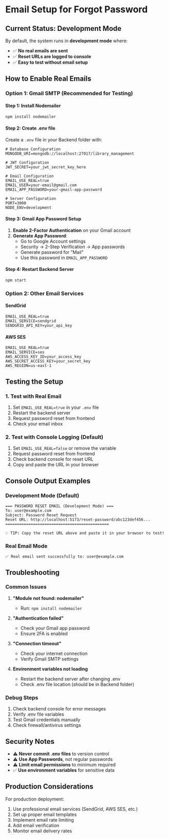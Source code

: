 # Email Setup for Forgot Password

## Current Status: Development Mode
By default, the system runs in **development mode** where:
- ✅ **No real emails are sent**
- ✅ **Reset URLs are logged to console**
- ✅ **Easy to test without email setup**

## How to Enable Real Emails

### Option 1: Gmail SMTP (Recommended for Testing)

#### Step 1: Install Nodemailer
```bash
npm install nodemailer
```

#### Step 2: Create .env file
Create a `.env` file in your Backend folder with:
```env
# Database Configuration
MONGODB_URI=mongodb://localhost:27017/library_management

# JWT Configuration
JWT_SECRET=your_jwt_secret_key_here

# Email Configuration
EMAIL_USE_REAL=true
EMAIL_USER=your-email@gmail.com
EMAIL_APP_PASSWORD=your-gmail-app-password

# Server Configuration
PORT=3000
NODE_ENV=development
```

#### Step 3: Gmail App Password Setup
1. **Enable 2-Factor Authentication** on your Gmail account
2. **Generate App Password**:
   - Go to Google Account settings
   - Security → 2-Step Verification → App passwords
   - Generate password for "Mail"
   - Use this password in `EMAIL_APP_PASSWORD`

#### Step 4: Restart Backend Server
```bash
npm start
```

### Option 2: Other Email Services

#### SendGrid
```env
EMAIL_USE_REAL=true
EMAIL_SERVICE=sendgrid
SENDGRID_API_KEY=your_api_key
```

#### AWS SES
```env
EMAIL_USE_REAL=true
EMAIL_SERVICE=ses
AWS_ACCESS_KEY_ID=your_access_key
AWS_SECRET_ACCESS_KEY=your_secret_key
AWS_REGION=us-east-1
```

## Testing the Setup

### 1. Test with Real Email
1. Set `EMAIL_USE_REAL=true` in your `.env` file
2. Restart the backend server
3. Request password reset from frontend
4. Check your email inbox

### 2. Test with Console Logging (Default)
1. Set `EMAIL_USE_REAL=false` or remove the variable
2. Request password reset from frontend
3. Check backend console for reset URL
4. Copy and paste the URL in your browser

## Console Output Examples

### Development Mode (Default)
```
=== PASSWORD RESET EMAIL (Development Mode) ===
To: user@example.com
Subject: Password Reset Request
Reset URL: http://localhost:5173/reset-password/abc123def456...
=============================================

💡 TIP: Copy the reset URL above and paste it in your browser to test!
```

### Real Email Mode
```
✅ Real email sent successfully to: user@example.com
```

## Troubleshooting

### Common Issues

1. **"Module not found: nodemailer"**
   - Run: `npm install nodemailer`

2. **"Authentication failed"**
   - Check your Gmail app password
   - Ensure 2FA is enabled

3. **"Connection timeout"**
   - Check your internet connection
   - Verify Gmail SMTP settings

4. **Environment variables not loading**
   - Restart the backend server after changing .env
   - Check .env file location (should be in Backend folder)

### Debug Steps

1. Check backend console for error messages
2. Verify .env file variables
3. Test Gmail credentials manually
4. Check firewall/antivirus settings

## Security Notes

- ⚠️ **Never commit .env files** to version control
- ⚠️ **Use App Passwords**, not regular passwords
- ⚠️ **Limit email permissions** to minimum required
- ✅ **Use environment variables** for sensitive data

## Production Considerations

For production deployment:
1. Use professional email services (SendGrid, AWS SES, etc.)
2. Set up proper email templates
3. Implement email rate limiting
4. Add email verification
5. Monitor email delivery rates
